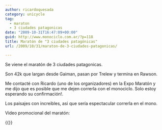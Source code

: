 ```yaml
---
author: ricardoquesada
category: unicycle
tag:
  - maraton
  - 3 ciudades patagonicas
date: "2009-10-31T16:47:09+00:00"
guid: http://www.monociclo.com.ar/?p=118
title: Maratón de "3 ciudades patagónicas"
url: /2009/10/31/maraton-de-3-ciudades-patagonicas/

---
```

Se viene el maratón de 3 ciudades patagonicas.

Son 42k que largan desde Gaiman, pasan por Trelew y termina en Rawson.

Me contacté con Ricardo (uno de los organizadores) en la Expo Maratón y me dijo que es posible que me dejen correrla con el monociclo. Solo estoy esperando su confirmación!.

Los paisajes con increibles, asi que sería espectacular correrla en el mono.

Video promocional del maratón:

{{<youtube NjErPiU1nxs >}}
